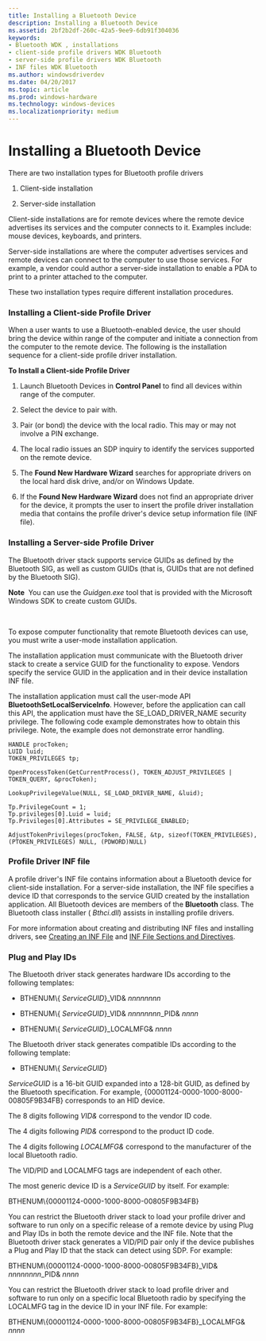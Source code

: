 ```yaml
---
title: Installing a Bluetooth Device
description: Installing a Bluetooth Device
ms.assetid: 2bf2b2df-260c-42a5-9ee9-6db91f304036
keywords:
- Bluetooth WDK , installations
- client-side profile drivers WDK Bluetooth
- server-side profile drivers WDK Bluetooth
- INF files WDK Bluetooth
ms.author: windowsdriverdev
ms.date: 04/20/2017
ms.topic: article
ms.prod: windows-hardware
ms.technology: windows-devices
ms.localizationpriority: medium
---
```


# Installing a Bluetooth Device


There are two installation types for Bluetooth profile drivers

1.  Client-side installation

2.  Server-side installation

Client-side installations are for remote devices where the remote device advertises its services and the computer connects to it. Examples include: mouse devices, keyboards, and printers.

Server-side installations are where the computer advertises services and remote devices can connect to the computer to use those services. For example, a vendor could author a server-side installation to enable a PDA to print to a printer attached to the computer.

These two installation types require different installation procedures.

### <span id="installing_a_client_side_profile_driver"></span><span id="INSTALLING_A_CLIENT_SIDE_PROFILE_DRIVER"></span>**Installing a Client-side Profile Driver**

When a user wants to use a Bluetooth-enabled device, the user should bring the device within range of the computer and initiate a connection from the computer to the remote device. The following is the installation sequence for a client-side profile driver installation.

**To Install a Client-side Profile Driver**

1.  Launch Bluetooth Devices in **Control Panel** to find all devices within range of the computer.

2.  Select the device to pair with.

3.  Pair (or bond) the device with the local radio. This may or may not involve a PIN exchange.

4.  The local radio issues an SDP inquiry to identify the services supported on the remote device.

5.  The **Found New Hardware Wizard** searches for appropriate drivers on the local hard disk drive, and/or on Windows Update.

6.  If the **Found New Hardware Wizard** does not find an appropriate driver for the device, it prompts the user to insert the profile driver installation media that contains the profile driver's device setup information file (INF file).

### <span id="installing_a_server_side_profile_driver"></span><span id="INSTALLING_A_SERVER_SIDE_PROFILE_DRIVER"></span>**Installing a Server-side Profile Driver**

The Bluetooth driver stack supports service GUIDs as defined by the Bluetooth SIG, as well as custom GUIDs (that is, GUIDs that are not defined by the Bluetooth SIG).

**Note**  You can use the *Guidgen.exe* tool that is provided with the Microsoft Windows SDK to create custom GUIDs.

 

To expose computer functionality that remote Bluetooth devices can use, you must write a user-mode installation application.

The installation application must communicate with the Bluetooth driver stack to create a service GUID for the functionality to expose. Vendors specify the service GUID in the application and in their device installation INF file.

The installation application must call the user-mode API **BluetoothSetLocalServiceInfo**. However, before the application can call this API, the application must have the SE\_LOAD\_DRIVER\_NAME security privilege. The following code example demonstrates how to obtain this privilege. Note, the example does not demonstrate error handling.

```
HANDLE procToken;
LUID luid;
TOKEN_PRIVILEGES tp;

OpenProcessToken(GetCurrentProcess(), TOKEN_ADJUST_PRIVILEGES | TOKEN_QUERY, &procToken);

LookupPrivilegeValue(NULL, SE_LOAD_DRIVER_NAME, &luid);

Tp.PrivilegeCount = 1;
Tp.privileges[0].Luid = luid;
Tp.Privileges[0].Attributes = SE_PRIVILEGE_ENABLED;

AdjustTokenPrivileges(procToken, FALSE, &tp, sizeof(TOKEN_PRIVILEGES), (PTOKEN_PRIVILEGES) NULL, (PDWORD)NULL)
```

### <span id="profile_driver_inf_file"></span><span id="PROFILE_DRIVER_INF_FILE"></span>**Profile Driver INF file**

A profile driver's INF file contains information about a Bluetooth device for client-side installation. For a server-side installation, the INF file specifies a device ID that corresponds to the service GUID created by the installation application. All Bluetooth devices are members of the **Bluetooth** class. The Bluetooth class installer ( *Bthci.dll*) assists in installing profile drivers.

For more information about creating and distributing INF files and installing drivers, see [Creating an INF File](https://msdn.microsoft.com/library/windows/hardware/ff549520) and [INF File Sections and Directives](https://msdn.microsoft.com/library/windows/hardware/ff547433).

### <span id="plug_and_play_ids"></span><span id="PLUG_AND_PLAY_IDS"></span>**Plug and Play IDs**

The Bluetooth driver stack generates hardware IDs according to the following templates:

-   BTHENUM\\{ *ServiceGUID*}\_VID& *nnnnnnnn*

-   BTHENUM\\{ *ServiceGUID*}\_VID& *nnnnnnnn*\_PID& *nnnn*

-   BTHENUM\\{ *ServiceGUID*}\_LOCALMFG& *nnnn*

The Bluetooth driver stack generates compatible IDs according to the following template:

-   BTHENUM\\{ *ServiceGUID*}

*ServiceGUID* is a 16-bit GUID expanded into a 128-bit GUID, as defined by the Bluetooth specification. For example, {00001124-0000-1000-8000-00805F9B34FB} corresponds to an HID device.

The 8 digits following *VID&* correspond to the vendor ID code.

The 4 digits following *PID&* correspond to the product ID code.

The 4 digits following *LOCALMFG&* correspond to the manufacturer of the local Bluetooth radio.

The VID/PID and LOCALMFG tags are independent of each other.

The most generic device ID is a *ServiceGUID* by itself. For example:

BTHENUM\\{00001124-0000-1000-8000-00805F9B34FB}

You can restrict the Bluetooth driver stack to load your profile driver and software to run only on a specific release of a remote device by using Plug and Play IDs in both the remote device and the INF file. Note that the Bluetooth driver stack generates a VID/PID pair only if the device publishes a Plug and Play ID that the stack can detect using SDP. For example:

BTHENUM\\{00001124-0000-1000-8000-00805F9B34FB}\_VID& *nnnnnnnn*\_PID& *nnnn*

You can restrict the Bluetooth driver stack to load profile driver and software to run only on a specific local Bluetooth radio by specifying the LOCALMFG tag in the device ID in your INF file. For example:

BTHENUM\\{00001124-0000-1000-8000-00805F9B34FB}\_LOCALMFG& *nnnn*

 

 





